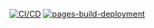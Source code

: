 [![CI/CD](https://github.com/AndrewInside/wedding/actions/workflows/node.js.yml/badge.svg)](https://github.com/AndrewInside/wedding/actions/workflows/node.js.yml)
[![pages-build-deployment](https://github.com/AndrewInside/wedding/actions/workflows/pages/pages-build-deployment/badge.svg)](https://github.com/AndrewInside/wedding/actions/workflows/pages/pages-build-deployment)